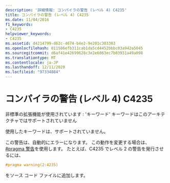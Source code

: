 ```yaml
---
description: '詳細情報: コンパイラの警告 (レベル 4) C4235'
title: コンパイラの警告 (レベル 4) C4235
ms.date: 11/04/2016
f1_keywords:
- C4235
helpviewer_keywords:
- C4235
ms.assetid: d4214799-d62c-4674-b4e2-9e201c303303
ms.openlocfilehash: 011586efb311cab1da5cd4452bbbc03a942a5045
ms.sourcegitcommit: d6af41e42699628c3e2e6063ec7b03931a49a098
ms.translationtype: MT
ms.contentlocale: ja-JP
ms.lasthandoff: 12/11/2020
ms.locfileid: "97334884"
---
```

# <a name="compiler-warning-level-4-c4235"></a>コンパイラの警告 (レベル 4) C4235

非標準の拡張機能が使用されています : 'キーワード' キーワードはこのアーキテクチャではサポートされていません

使用したキーワードは、サポートされていません。

この警告は、自動的にエラーになります。 この動作を変更する場合は、 [#pragma 警告](../../preprocessor/warning.md)を使用します。 たとえば、C4235 でレベル 2 の警告を発行させるには、

```cpp
#pragma warning(2:4235)
```

をソース コード ファイルに追加します。
